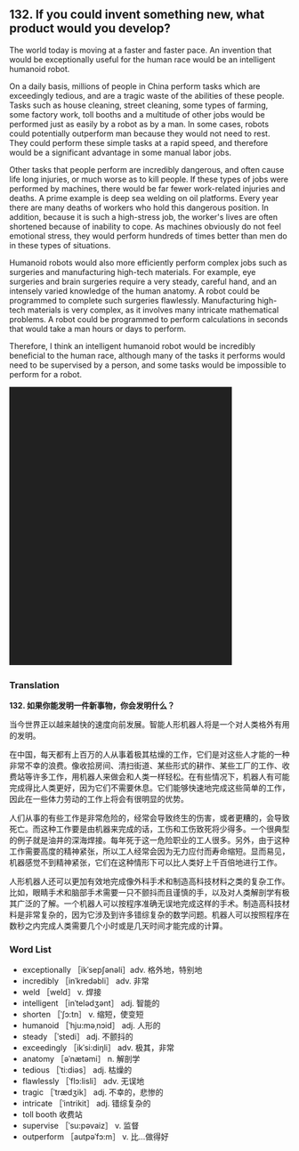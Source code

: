 ## 132. If you could invent something new, what product would you develop?

The world today is moving at a faster and faster pace. An invention that would be exceptionally useful for the human race would be an intelligent humanoid robot.

On a daily basis, millions of people in China perform tasks which are exceedingly tedious, and are a tragic waste of the abilities of these people. Tasks such as house cleaning, street cleaning, some types of farming, some factory work, toll booths and a multitude of other jobs would be performed just as easily by a robot as by a man. In some cases, robots could potentially outperform man because they would not need to rest. They could perform these simple tasks at a rapid speed, and therefore would be a significant advantage in some manual labor jobs.

Other tasks that people perform are incredibly dangerous, and often cause life long injuries, or much worse as to kill people. If these types of jobs were performed by machines, there would be far fewer work-related injuries and deaths. A prime example is deep sea welding on oil platforms. Every year there are many deaths of workers who hold this dangerous position. In addition, because it is such a high-stress job, the worker's lives are often shortened because of inability to cope. As machines obviously do not feel emotional stress, they would perform hundreds of times better than men do in these types of situations.

Humanoid robots would also more efficiently perform complex jobs such as surgeries and manufacturing high-tech materials. For example, eye surgeries and brain surgeries require a very steady, careful hand, and an intensely varied knowledge of the human anatomy. A robot could be programmed to complete such surgeries flawlessly. Manufacturing high-tech materials is very complex, as it involves many intricate mathematical problems. A robot could be programmed to perform calculations in seconds that would take a man hours or days to perform.

Therefore, I think an intelligent humanoid robot would be incredibly beneficial to the human race, although many of the tasks it performs would need to be supervised by a person, and some tasks would be impossible to perform for a robot.

![](images/padding_400x500.png)

### Translation

**132. 如果你能发明一件新事物，你会发明什么？**

当今世界正以越来越快的速度向前发展。智能人形机器人将是一个对人类格外有用的发明。

在中国，每天都有上百万的人从事着极其枯燥的工作，它们是对这些人才能的一种非常不幸的浪费。像收拾房间、清扫街道、某些形式的耕作、某些工厂的工作、收费站等许多工作，用机器人来做会和人类一样轻松。在有些情况下，机器人有可能完成得比人类更好，因为它们不需要休息。它们能够快速地完成这些简单的工作，因此在一些体力劳动的工作上将会有很明显的优势。

人们从事的有些工作是非常危险的，经常会导致终生的伤害，或者更糟的，会导致死亡。而这种工作要是由机器来完成的话，工伤和工伤致死将少得多。一个很典型的例子就是油井的深海焊接。每年死于这一危险职业的工人很多。另外，由于这种工作需要高度的精神紧张，所以工人经常会因为无力应付而寿命缩短。显而易见，机器感觉不到精神紧张，它们在这种情形下可以比人类好上千百倍地进行工作。

人形机器人还可以更加有效地完成像外科手术和制造高科技材料之类的复杂工作。比如，眼睛手术和脑部手术需要一只不颤抖而且谨慎的手，以及对人类解剖学有极其广泛的了解。一个机器人可以按程序准确无误地完成这样的手术。制造高科技材料是非常复杂的，因为它涉及到许多错综复杂的数学问题。机器人可以按照程序在数秒之内完成人类需要几个小时或是几天时间才能完成的计算。

### Word List

+ exceptionally ［ikˈsepʃənəli］adv. 格外地，特别地
+ incredibly ［inˈkredəbli］ adv. 非常
+ weld ［weld］ v. 焊接
+ intelligent ［inˈtelədʒənt］ adj. 智能的
+ shorten ［ˈʃɔ:tn］ v. 缩短，使变短
+ humanoid ［ˈhju:məˌnɔid］ adj. 人形的
+ steady ［ˈstedi］ adj. 不颤抖的
+ exceedingly ［ikˈsi:diŋli］ adv. 极其，非常
+ anatomy ［əˈnætəmi］ n. 解剖学
+ tedious ［ˈti:diəs］ adj. 枯燥的
+ flawlessly ［ˈflɔ:lisli］ adv. 无误地
+ tragic ［ˈtrædʒik］ adj. 不幸的，悲惨的
+ intricate ［ˈintrikit］ adj. 错综复杂的
+ toll booth 收费站
+ supervise ［ˈsu:pəvaiz］ v. 监督
+ outperform ［autpəˈfɔ:m］ v. 比…做得好  


